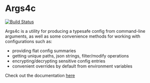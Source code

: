 Args4c
====

[![Build Status](https://travis-ci.org/aaronp/args4c.svg?branch=master)](https://travis-ci.org/aaronp/args4c)

Args4c is a utility for producing a typesafe config from command-line arguments, as well as some convenience methods for working with configurations such as:

 * providing flat config summaries
 * getting unique paths, json strings, filter/modify operations
 * encrypting/decrypting sensitive config entries
 * convenient overrides by default from environment variables

Check out the documentation [here](https://aaronp.github.io/args4c/index.html)